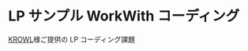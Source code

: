 # LP サンプル WorkWith コーディング

[KROWL](https://krowl.jp/academy/subject/coding/detail/2)様ご提供の LP コーディング課題

